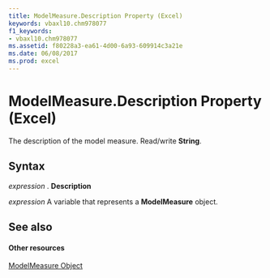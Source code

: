 ```yaml
---
title: ModelMeasure.Description Property (Excel)
keywords: vbaxl10.chm978077
f1_keywords:
- vbaxl10.chm978077
ms.assetid: f80228a3-ea61-4d00-6a93-609914c3a21e
ms.date: 06/08/2017
ms.prod: excel
---
```



# ModelMeasure.Description Property (Excel)

The description of the model measure. Read/write  **String**.


## Syntax

 _expression_ . **Description**

 _expression_ A variable that represents a **ModelMeasure** object.


## See also


#### Other resources


[ModelMeasure Object](modelmeasure-object-excel.md)


